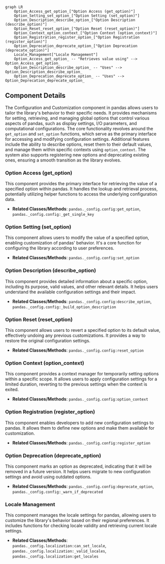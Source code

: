 ```mermaid
graph LR
    Option_Access_get_option_["Option Access (get_option)"]
    Option_Setting_set_option_["Option Setting (set_option)"]
    Option_Description_describe_option_["Option Description (describe_option)"]
    Option_Reset_reset_option_["Option Reset (reset_option)"]
    Option_Context_option_context_["Option Context (option_context)"]
    Option_Registration_register_option_["Option Registration (register_option)"]
    Option_Deprecation_deprecate_option_["Option Deprecation (deprecate_option)"]
    Locale_Management["Locale Management"]
    Option_Access_get_option_ -- "Retrieves value using" --> Option_Access_get_option_
    Option_Description_describe_option_ -- "Uses" --> Option_Description_describe_option_
    Option_Deprecation_deprecate_option_ -- "Uses" --> Option_Deprecation_deprecate_option_
```

## Component Details

The Configuration and Customization component in pandas allows users to tailor the library's behavior to their specific needs. It provides mechanisms for setting, retrieving, and managing global options that control various aspects of pandas, such as display settings, I/O parameters, and computational configurations. The core functionality revolves around the `get_option` and `set_option` functions, which serve as the primary interface for accessing and modifying configuration settings. Additional features include the ability to describe options, reset them to their default values, and manage them within specific contexts using `option_context`. The system also supports registering new options and deprecating existing ones, ensuring a smooth transition as the library evolves.

### Option Access (get_option)
This component provides the primary interface for retrieving the value of a specified option within pandas. It handles the lookup and retrieval process, potentially utilizing helper functions to access the underlying configuration data.
- **Related Classes/Methods**: `pandas._config.config:get_option`, `pandas._config.config:_get_single_key`

### Option Setting (set_option)
This component allows users to modify the value of a specified option, enabling customization of pandas' behavior. It's a core function for configuring the library according to user preferences.
- **Related Classes/Methods**: `pandas._config.config:set_option`

### Option Description (describe_option)
This component provides detailed information about a specific option, including its purpose, valid values, and other relevant details. It helps users understand the available configuration settings and their impact.
- **Related Classes/Methods**: `pandas._config.config:describe_option`, `pandas._config.config:_build_option_description`

### Option Reset (reset_option)
This component allows users to revert a specified option to its default value, effectively undoing any previous customizations. It provides a way to restore the original configuration settings.
- **Related Classes/Methods**: `pandas._config.config:reset_option`

### Option Context (option_context)
This component provides a context manager for temporarily setting options within a specific scope. It allows users to apply configuration settings for a limited duration, reverting to the previous settings when the context is exited.
- **Related Classes/Methods**: `pandas._config.config:option_context`

### Option Registration (register_option)
This component enables developers to add new configuration settings to pandas. It allows them to define new options and make them available for customization.
- **Related Classes/Methods**: `pandas._config.config:register_option`

### Option Deprecation (deprecate_option)
This component marks an option as deprecated, indicating that it will be removed in a future version. It helps users migrate to new configuration settings and avoid using outdated options.
- **Related Classes/Methods**: `pandas._config.config:deprecate_option`, `pandas._config.config:_warn_if_deprecated`

### Locale Management
This component manages the locale settings for pandas, allowing users to customize the library's behavior based on their regional preferences. It includes functions for checking locale validity and retrieving current locale settings.
- **Related Classes/Methods**: `pandas._config.localization:can_set_locale`, `pandas._config.localization:_valid_locales`, `pandas._config.localization:get_locales`
